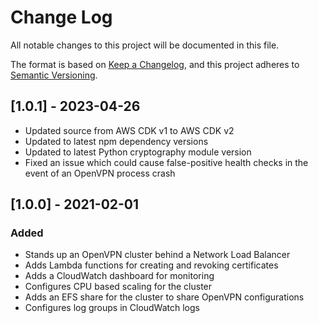 # Change Log

All notable changes to this project will be documented in this file.

The format is based on [Keep a Changelog](https://keepachangelog.com/en/1.0.0/),
and this project adheres to [Semantic Versioning](https://semver.org/spec/v2.0.0.html).

## [1.0.1] - 2023-04-26

- Updated source from AWS CDK v1 to AWS CDK v2
- Updated to latest npm dependency versions
- Updated to latest Python cryptography module version
- Fixed an issue which could cause false-positive health checks in the event of an OpenVPN process crash

## [1.0.0] - 2021-02-01

### Added

- Stands up an OpenVPN cluster behind a Network Load Balancer
- Adds Lambda functions for creating and revoking certificates
- Adds a CloudWatch dashboard for monitoring
- Configures CPU based scaling for the cluster
- Adds an EFS share for the cluster to share OpenVPN configurations
- Configures log groups in CloudWatch logs
